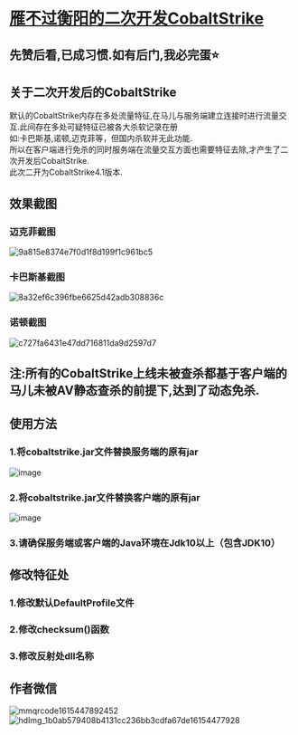 # [雁不过衡阳的二次开发CobaltStrike](https://github.com/Yang0615777/SecondaryDevCobaltStrike)
## 先赞后看,已成习惯.如有后门,我必完蛋⭐
## 关于二次开发后的CobaltStrike</br>
默认的CobaltStrike内存在多处流量特征,在马儿与服务端建立连接时进行流量交互.此间存在多处可疑特征已被各大杀软记录在册</br>
如:卡巴斯基,诺顿,迈克菲等，但国内杀软并无此功能.</br>
所以在客户端进行免杀的同时服务端在流量交互方面也需要特征去除,才产生了二次开发后CobaltStrike.</br>
此次二开为CobaltStrike4.1版本.</br>
## 效果截图
### 迈克菲截图
![9a815e8374e7f0d1f8d199f1c961bc5](https://user-images.githubusercontent.com/52184829/114645707-8f0b8f80-9d0c-11eb-9ccc-b0186286656b.png)
### 卡巴斯基截图
![8a32ef6c396fbe6625d42adb308836c](https://user-images.githubusercontent.com/52184829/114645743-9a5ebb00-9d0c-11eb-89ab-74e156407970.png)
### 诺顿截图
![c727fa6431e47dd716811da9d2597d7](https://user-images.githubusercontent.com/52184829/114645755-9f236f00-9d0c-11eb-8bba-262f6394f15f.png)
## 注:所有的CobaltStrike上线未被查杀都基于客户端的马儿未被AV静态查杀的前提下,达到了动态免杀.
## 使用方法
### 1.将cobaltstrike.jar文件替换服务端的原有jar
![image](https://user-images.githubusercontent.com/52184829/114646079-2ec91d80-9d0d-11eb-9886-47da9869b65b.png)
### 2.将cobaltstrike.jar文件替换客户端的原有jar
![image](https://user-images.githubusercontent.com/52184829/114646148-50c2a000-9d0d-11eb-8409-8f2345bb8342.png)
### 3.请确保服务端或客户端的Java环境在Jdk10以上（包含JDK10）
## 修改特征处
### 1.修改默认DefaultProfile文件
### 2.修改checksum()函数
### 3.修改反射处dll名称
## 作者微信</br>
![mmqrcode1615447892452](https://user-images.githubusercontent.com/52184829/110867567-ef6c7300-8301-11eb-8fb9-a55274c820c9.png)
![hdImg_1b0ab579408b4131cc236bb3cdfa67de16154477928](https://user-images.githubusercontent.com/52184829/110867549-e8456500-8301-11eb-90aa-19429f07ac58.jpg) </br>
